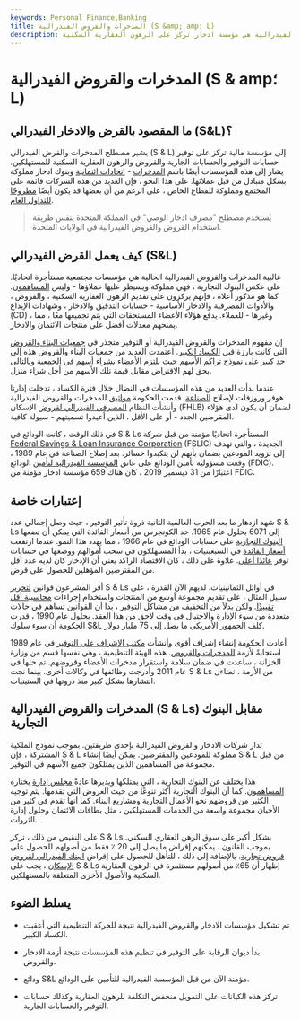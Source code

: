 ```yaml
---
keywords: Personal Finance,Banking
title: المدخرات والقروض الفيدرالية (S &amp; amp؛ L)
description: المدخرات والقروض الفيدرالية هي مؤسسة ادخار تركز على الرهون العقارية السكنية.
---
```


# المدخرات والقروض الفيدرالية (S & amp؛ L)
## ما المقصود بالقرض والادخار الفيدرالي (S&L)؟

يشير مصطلح المدخرات والقرض الفيدرالي (S & L) إلى مؤسسة مالية تركز على توفير حسابات التوفير والحسابات الجارية والقروض والرهون العقارية السكنية للمستهلكين. يشار إلى هذه المؤسسات أيضًا باسم [المدخرات](/thrift) - [اتحادات ائتمانية](/creditunion) وبنوك ادخار مملوكة بشكل متبادل من قبل عملائها. على هذا النحو ، فإن العديد من هذه الشركات قائمة على المجتمع ومملوكة للقطاع الخاص ، على الرغم من أن بعضها قد يكون أيضًا [مطروحًا للتداول العام](/publiccompany).

> يُستخدم مصطلح "مصرف ادخار الوصي" في المملكة المتحدة بنفس طريقة استخدام القروض والقروض الفيدرالية في الولايات المتحدة.

>

## كيف يعمل القرض الفيدرالي (S&L)

غالبية المدخرات والقروض الفيدرالية الحالية هي مؤسسات مجتمعية مستأجرة اتحاديًا. على عكس البنوك التجارية ، فهي مملوكة ويسيطر عليها عملاؤها - وليس [المساهمون](/shareholder). كما هو مذكور أعلاه ، فإنهم يركزون على تقديم الرهون العقارية السكنية ، والقروض ، والأدوات المصرفية والادخار الأساسية - حسابات التدقيق والادخار ، وشهادات الإيداع (CD) ، وغيرها - للعملاء. يدفع هؤلاء الأعضاء المستحقات التي يتم تجميعها معًا ، مما يمنحهم معدلات أفضل على منتجات الائتمان والادخار.

إن مفهوم المدخرات والقروض الفيدرالية أو التوفير متجذر في [جمعيات البناء والقروض](/building-and-loan-association) التي كانت بارزة قبل [الكساد الكبير](/great_depression). اعتمدت العديد من جمعيات البناء والقروض هذه إلى حد كبير على نموذج تراكم الأسهم حيث يلتزم الأعضاء بشراء أسهم في الجمعية وبالتالي يحق لهم الاقتراض مقابل قيمة تلك الأسهم من أجل شراء منزل.

عندما بدأت العديد من هذه المؤسسات في النضال خلال فترة الكساد ، تدخلت إدارتا هوفر وروزفلت لإصلاح [الصناعة](/industry). قدمت الحكومة [مواثيق](/corporatecharter) للمدخرات والقروض الفيدرالية وأنشأت النظام [المصرفي الفيدرالي لقروض](/fhlb) الإسكان (FHLB) لضمان أن يكون لدى هؤلاء المقرضين الجدد - أو على الأقل ، الذين أعيدوا تسميتهم - سيولة كافية.

في ذلك الوقت ، كانت الودائع في S & Ls المستأجرة اتحاديًا مؤمنة من قبل شركة [Federal Savings & Loan Insurance Corporation](/federal-savings-and-loan-insurance-corporation-fslic) (FSLIC) الجديدة ، والتي تهدف إلى تزويد المودعين بضمان بأنهم لن يتكبدوا خسائر. بعد إصلاح الصناعة في عام 1989 ، وقعت مسؤولية تأمين الودائع على عاتق [المؤسسة الفيدرالية لتأمين](/fdic) الودائع (FDIC). اعتبارًا من 31 ديسمبر 2019 ، كان هناك 659 مؤسسة ادخار مؤمنة من FDIC.

## إعتبارات خاصة

شهد ازدهار ما بعد الحرب العالمية الثانية ذروة تأثير التوفير ، حيث وصل إجمالي عدد S & Ls إلى 6071 بحلول عام 1965. حد الكونجرس من أسعار الفائدة التي يمكن أن تضعها [البنوك التجارية](/commercialbank) على حسابات الودائع في عام 1966 ، مما يهدد هذا النمو. عندما ارتفعت [أسعار الفائدة](/interestrate) في السبعينيات ، بدأ المستهلكون في سحب أموالهم ووضعها في حسابات توفر [عائدًا أعلى](/yield). علاوة على ذلك ، كان الاقتصاد الراكد يعني أن الإدخار كان لديه عدد أقل من المقترضين المؤهلين للحصول على قرض.

أقر المشرعون قوانين [لتحرير](/deregulate) S & Ls في أوائل الثمانينيات. لديهم الآن القدرة ، على سبيل المثال ، على تقديم مجموعة أوسع من المنتجات واستخدام إجراءات [محاسبية أقل تقييدًا](/accounting). ولكن بدلاً من التخفيف من مشاكل التوفير ، بدا أن القوانين تساهم في حالات متعددة من سوء الإدارة والاحتيال في وقت لاحق من هذا العقد. بحلول عام 1990 ، قدرت الحكومة أن سوء سلوك S&L كلف الجمهور الأمريكي ما يصل إلى 75 مليار دولار.

أعادت الحكومة إنشاء إشراف أقوى وأنشأت [مكتب الإشراف على التوفير](/ots) في عام 1989 استجابةً لأزمة [المدخرات والقروض](/sl-crisis). هذه الهيئة التنظيمية ، وهي نفسها قسم من وزارة الخزانة ، ساعدت في ضمان سلامة واستقرار مدخرات الأعضاء وقروضهم. تم حلها في عام 2011 وأدرجت وظائفها في وكالات أخرى. بينما نجت S & Ls من الأزمة ، تضاءل انتشارها بشكل كبير منذ ذروتها في الستينيات.

## المدخرات والقروض الفيدرالية (S & Ls) مقابل البنوك التجارية

تدار شركات الادخار والقروض الفيدرالية بإحدى طريقتين. بموجب نموذج الملكية المشتركة ، فإن S & L مملوكة للمودعين والمقترضين. يمكن أيضًا إنشاء S & L من قبل مجموعة من المساهمين الذين يمتلكون جميع الأسهم في التوفير.

هذا يختلف عن البنوك التجارية ، التي يمتلكها ويديرها عادةً [مجلس إدارة](/boardofdirectors) يختاره [المساهمون](/shareholder). كما أن البنوك التجارية أكثر تنوعًا من حيث العروض التي تقدمها. يتم توجيه الكثير من قروضهم نحو الأعمال التجارية ومشاريع البناء. كما أنها تقدم في كثير من الأحيان مجموعة واسعة من الخدمات للمستهلكين ، مثل بطاقات الائتمان وحلول إدارة الثروات.

على النقيض من ذلك ، تركز S & Ls بشكل أكبر على سوق الرهن العقاري السكني. بموجب القانون ، يمكنهم إقراض ما يصل إلى 20 ٪ فقط من أصولهم للحصول على [قروض تجارية](/commercial-loan). بالإضافة إلى ذلك ، للتأهل للحصول على إقراض [البنك الفيدرالي لقروض الإسكان](/fhlb) ، يجب على S & Ls إظهار أن 65٪ من أصولهم مستثمرة في الرهون العقارية السكنية والأصول الأخرى المتعلقة بالمستهلكين.

## يسلط الضوء

- تم تشكيل مؤسسات الادخار والقروض الفيدرالية نتيجة للحركة التنظيمية التي أعقبت الكساد الكبير.

- بدأ ديوان الرقابة على التوفير في تنظيم هذه المؤسسات نتيجة أزمة الادخار والقروض.

- ودائع S&L مؤمنة الآن من قبل المؤسسة الفيدرالية للتأمين على الودائع.

- تركز هذه الكيانات على التمويل منخفض التكلفة للرهون العقارية وكذلك حسابات التوفير والحسابات الجارية.

